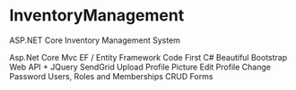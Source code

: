 # InventoryManagement
ASP.NET Core Inventory Management System

Asp.Net Core Mvc
EF / Entity Framework
Code First
C#
Beautiful Bootstrap
Web API + JQuery
SendGrid
Upload Profile Picture
Edit Profile
Change Password
Users, Roles and Memberships
CRUD Forms
